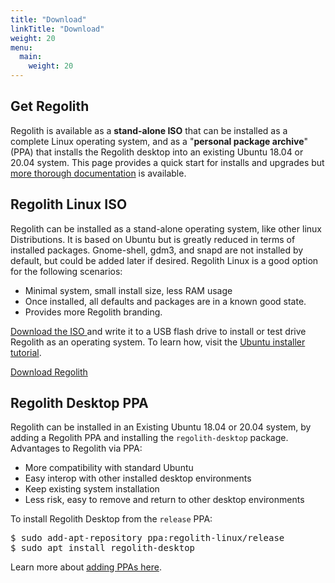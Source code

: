 ```yaml
---
title: "Download"
linkTitle: "Download"
weight: 20
menu:
  main:
    weight: 20
---
```

<section class="row td-box td-box--1 position-relative td-box--gradient td-box--height-auto">
	<div class="container text-center td-arrow-down">
		<span class="h4 mb-0">
<h1><i class="fas fa-cloud-download-alt ml-2 "></i> Get Regolith</h1>

<p>Regolith is available as a <b>stand-alone ISO</b> that can be installed as a complete Linux operating system, and as a "<b>personal package archive</b>" (PPA) that installs the Regolith desktop into an existing Ubuntu 18.04 or 20.04 system.  This page provides a quick start for installs and upgrades but <a href="../docs/getting-started/install">more thorough documentation</a> is available.</p>
</span>
	</div>
</section>


<div class="container">
  <div class="row">
    <div class="col-sm p-5">
				<h2><i class="fas fa-compact-disc"></i> Regolith Linux ISO</h2>
				<p>
					Regolith can be installed as a stand-alone operating system, like other linux Distributions.  It is based on Ubuntu but is greatly reduced in terms of installed packages.  Gnome-shell, gdm3, and snapd are not installed by default, but could be added later if desired.  Regolith Linux is a good option for the following scenarios:
					<ul>
						<li>Minimal system, small install size, less RAM usage</li>
						<li>Once installed, all defaults and packages are in a known good state.</li>
						<li>Provides more Regolith branding.</li>
					</ul>
				<a href="https://github.com/regolith-linux/regolith-desktop/releases/tag/1.4-b1">Download the ISO </a> and write it to a USB flash drive to install or test drive Regolith as an operating system.  To learn how, visit the <a class="text-warning"  href="https://tutorials.ubuntu.com/tutorial/tutorial-install-ubuntu-desktop">Ubuntu installer tutorial</a>.</p>
				<div class="d-flex justify-content-center"><a class="btn btn-lg btn-secondary mr-3 mb-4" href="https://github.com/regolith-linux/regolith-desktop/releases/tag/1.4-b1">
      Download Regolith <i class="fas fa-cloud-download-alt ml-2 "></i></a></div>				
			</th>
    </div>
    <div class="col-sm p-5">
			<h2><i class="fas fa-download"></i> Regolith Desktop PPA</h2>
			<p>
					Regolith can be installed in an Existing Ubuntu 18.04 or 20.04 system, by adding a Regolith PPA and installing the <code>regolith-desktop</code> package.  Advantages to Regolith via PPA:
					<ul>
						<li>More compatibility with standard Ubuntu</li>
						<li>Easy interop with other installed desktop environments</li>
						<li>Keep existing system installation</li>
						<li>Less risk, easy to remove and return to other desktop environments</li>
					</ul>
					To install Regolith Desktop from the <code>release</code> PPA:
					<pre class="border rounded p-2">
$ sudo add-apt-repository ppa:regolith-linux/release
$ sudo apt install regolith-desktop</pre>
					Learn more about <a href="https://help.ubuntu.com/community/Repositories/CommandLine#Adding_Launchpad_PPA_Repositories">adding PPAs here</a>.
				</p>
    </div>
  </div>
</div>
